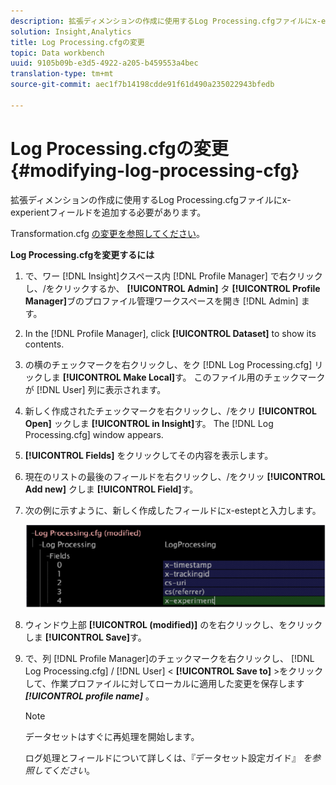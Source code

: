 ```yaml
---
description: 拡張ディメンションの作成に使用するLog Processing.cfgファイルにx-experientフィールドを追加する必要があります。
solution: Insight,Analytics
title: Log Processing.cfgの変更
topic: Data workbench
uuid: 9105b09b-e3d5-4922-a205-b459553a4bec
translation-type: tm+mt
source-git-commit: aec1f7b14198cdde91f61d490a235022943bfedb

---
```



# Log Processing.cfgの変更{#modifying-log-processing-cfg}

拡張ディメンションの作成に使用するLog Processing.cfgファイルにx-experientフィールドを追加する必要があります。

Transformation.cfg [の変更を参照してください](../../../home/c-undst-ctrld-exp/c-vw-rslts/t-mod-trfmtn.md#task-d61b02853a82492c9a76e3c5fe8a3fb6)。

**Log Processing.cfgを変更するには**

1. で、ワー [!DNL Insight]クスペース内 [!DNL Profile Manager] で右クリックし、/をクリックするか、 **[!UICONTROL Admin]** タ **[!UICONTROL Profile Manager]**&#x200B;ブのプロファイル管理ワークスペースを開き [!DNL Admin] ます。
1. In the [!DNL Profile Manager], click **[!UICONTROL Dataset]** to show its contents.
1. の横のチェックマークを右クリックし、をク [!DNL Log Processing.cfg] リックしま **[!UICONTROL Make Local]**&#x200B;す。 このファイル用のチェックマークが [!DNL User] 列に表示されます。
1. 新しく作成されたチェックマークを右クリックし、/をクリ **[!UICONTROL Open]** ックしま **[!UICONTROL in Insight]**&#x200B;す。 The [!DNL Log Processing.cfg] window appears.
1. **[!UICONTROL Fields]** をクリックしてその内容を表示します。
1. 現在のリストの最後のフィールドを右クリックし、/をクリッ **[!UICONTROL Add new]** クしま **[!UICONTROL Field]**&#x200B;す。
1. 次の例に示すように、新しく作成したフィールドにx-esteptと入力します。

   ![ステップ情報](assets/logprocessing.png)

1. ウィンドウ上部 **[!UICONTROL (modified)]** のを右クリックし、をクリックしま **[!UICONTROL Save]**&#x200B;す。
1. で、列 [!DNL Profile Manager]のチェックマークを右クリックし、 [!DNL Log Processing.cfg] / [!DNL User] &lt; **[!UICONTROL Save to]** >をクリックして、作業プロファイルに対してローカルに適用した変更を保存します ***[!UICONTROL profile name]*** 。

   >[!NOTE]
   >
   >データセットはすぐに再処理を開始します。

   ログ処理とフィールドについて詳しくは、『データセット設定ガイド』 *を参照してください*。

